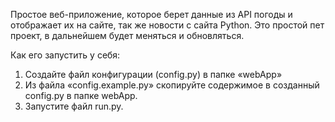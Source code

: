 Простое веб-приложение, которое берет данные из API погоды и отображает их на сайте, так же новости с сайта Python.
Это простой пет проект, в дальнейшем будет меняться и обновляться.

Как его запустить у себя:
1. Создайте файл конфигурации (config.py) в папке «webApp»
2. Из файла «config.example.py» скопируйте содержимое в созданный config.py в папке webApp. 
3. Запустите файл run.py.
